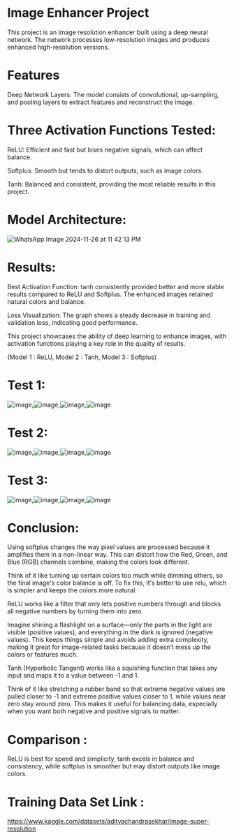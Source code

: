 # Image Enhancer Project
This project is an image resolution enhancer built using a deep neural network. The network processes low-resolution images and produces enhanced high-resolution versions.

# Features
Deep Network Layers: The model consists of convolutional, up-sampling, and pooling layers to extract features and reconstruct the image.

# Three Activation Functions Tested:
ReLU: Efficient and fast but loses negative signals, which can affect balance.

Softplus: Smooth but tends to distort outputs, such as image colors.

Tanh: Balanced and consistent, providing the most reliable results in this project.

# Model Architecture:

![WhatsApp Image 2024-11-26 at 11 42 13 PM](https://github.com/user-attachments/assets/6d5751d0-e061-44a3-a875-6bd66912d08e)


# Results:
Best Activation Function: tanh consistently provided better and more stable results compared to ReLU and Softplus. The enhanced images retained natural colors and balance.

Loss Visualization: The graph shows a steady decrease in training and validation loss, indicating good performance.

This project showcases the ability of deep learning to enhance images, with activation functions playing a key role in the quality of results.

(Model 1 : ReLU, Model 2 : Tanh, Model 3 : Softplus)

# Test 1:
![image](https://github.com/user-attachments/assets/dea4cd19-f853-4bdb-b2d9-3d7555ffaa12),![image](https://github.com/user-attachments/assets/2f33627c-cd85-4cfa-929b-5a0bc6180cd2),![image](https://github.com/user-attachments/assets/45c026de-8739-44cb-982f-34a87ab8d659),![image](https://github.com/user-attachments/assets/461c7dc0-15aa-42f6-9b12-b2844af30bb7)

# Test 2:
![image](https://github.com/user-attachments/assets/a24db8be-5ec9-48a2-91c5-fba112722d0b),![image](https://github.com/user-attachments/assets/d0e8a60b-b21f-48e1-a2c5-6957164d7c73),![image](https://github.com/user-attachments/assets/d8affd9d-42e9-4b20-bf1b-2d51a7d31b25),![image](https://github.com/user-attachments/assets/7964f7b4-1986-4348-8c10-c34768766a0f)

# Test 3:
![image](https://github.com/user-attachments/assets/cb17655f-9def-4dfe-8fd2-5b4deb7c89c4),![image](https://github.com/user-attachments/assets/946255bb-f9a7-4a80-a503-462456867a4a),![image](https://github.com/user-attachments/assets/90bd9663-95e9-440d-a774-86596db4d771),![image](https://github.com/user-attachments/assets/1b462690-94ee-4bab-8127-556bb7bbe9be)



# Conclusion:
Using softplus changes the way pixel values are processed because it amplifies them in a non-linear way. This can distort how the Red, Green, and Blue (RGB) channels combine, making the colors look different.

Think of it like turning up certain colors too much while dimming others, so the final image's color balance is off. To fix this, it's better to use relu, which is simpler and keeps the colors more natural.

ReLU works like a filter that only lets positive numbers through and blocks all negative numbers by turning them into zero.

Imagine shining a flashlight on a surface—only the parts in the light are visible (positive values), and everything in the dark is ignored (negative values). This keeps things simple and avoids adding extra complexity, making it great for image-related tasks because it doesn’t mess up the colors or features much.


Tanh (Hyperbolic Tangent) works like a squishing function that takes any input and maps it to a value between -1 and 1.

Think of it like stretching a rubber band so that extreme negative values are pulled closer to -1 and extreme positive values closer to 1, while values near zero stay around zero. This makes it useful for balancing data, especially when you want both negative and positive signals to matter.


# Comparison :
ReLU is best for speed and simplicity, tanh excels in balance and consistency, while softplus is smoother but may distort outputs like image colors.




# Training Data Set Link : 
https://www.kaggle.com/datasets/adityachandrasekhar/image-super-resolution
